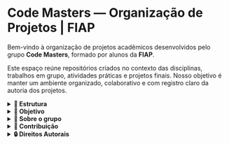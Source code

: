 # Code Masters — Organização de Projetos | FIAP

Bem-vindo à organização de projetos acadêmicos desenvolvidos pelo grupo **Code Masters**, formado por alunos da **FIAP**.

Este espaço reúne repositórios criados no contexto das disciplinas, trabalhos em grupo, atividades práticas e projetos finais. Nosso objetivo é manter um ambiente organizado, colaborativo e com registro claro da autoria dos projetos.

<details>
<summary><strong>📁 Estrutura</strong></summary>
<br>

  **Cada repositório nesta organização segue, sempre que possível, a seguinte estrutura:**

- `README.md`: documentação básica do projeto  
- `src/`: código-fonte principal  
- `docs/`: materiais complementares ou relatórios (quando aplicável)
---
<br>
</details>

<details>
<summary><strong>🚀 Objetivo</strong></summary>
<br>

  **A organização existe para facilitar:**

- o versionamento e colaboração nos projetos;
- a centralização dos trabalhos desenvolvidos na FIAP;
- o registro claro de autoria e evolução dos projetos;
- a criação de um portfólio técnico-acadêmico.
---
<br>
</details>

<details>
<summary><strong>👥 Sobre o grupo</strong></summary>
<br>
  
O grupo **Code Masters** é composto por alunos da FIAP e passa por renovações periódicas para manter o comprometimento e a qualidade dos projetos.

A administração geral da organização é realizada por **Guilherme Avellar**.

---
<br>
</details>

<details>
<summary><strong>🤝 Contribuição</strong></summary>
<br>

Apenas membros autorizados da organização podem criar ou alterar repositórios.  
Para sugestões ou colaborações, entre em contato com os responsáveis listados no respectivo repositório.

---
<br>
</details>

<details>
<summary><strong>🔒 Direitos Autorais</strong></summary>
<br>

Todos os projetos hospedados nesta organização foram desenvolvidos por alunos da **FIAP** no contexto do grupo **Code Masters**.

A titularidade dos direitos autorais sobre os códigos, documentos e demais materiais é atribuída ao grupo **Code Masters** como entidade colaborativa, sob coordenação de seu administrador atual, **Guilherme Avellar**.

A utilização dos conteúdos deste repositório, total ou parcial, por ex-integrantes do grupo em outros projetos, públicos ou privados, **sem autorização expressa da administração**, é proibida.

Ao contribuir com projetos nesta organização, os integrantes concordam que os direitos sobre o conteúdo produzido serão mantidos pelo grupo, mesmo após sua saída.

---
<br>
</details>

